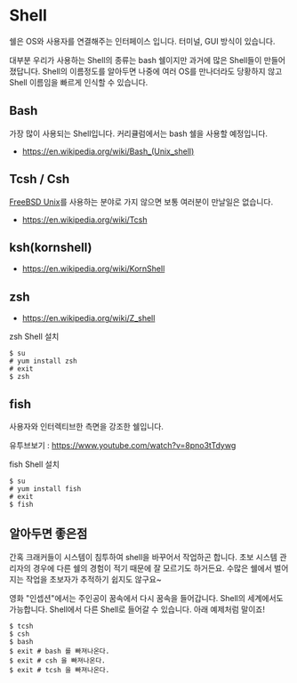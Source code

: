 # Shell
쉘은 OS와 사용자를 연결해주는 인터페이스 입니다. 터미널, GUI 방식이 있습니다.

대부분 우리가 사용하는 Shell의 종류는 bash 쉘이지만 과거에 많은 Shell들이 만들어졌답니다. Shell의 이름정도를 알아두면 나중에 여러 OS를 만나더라도 당황하지 않고 Shell 이름임을 빠르게 인식할 수 있습니다.

## Bash
가장 많이 사용되는 Shell입니다. 커리큘럼에서는 bash 쉘을 사용할 예정입니다.

- https://en.wikipedia.org/wiki/Bash_(Unix_shell)

## Tcsh / Csh
[FreeBSD Unix](https://namu.wiki/w/FreeBSD)를 사용하는 분야로 가지 않으면 보통 여러분이 만날일은 없습니다.

- https://en.wikipedia.org/wiki/Tcsh

## ksh(kornshell)
- https://en.wikipedia.org/wiki/KornShell

## zsh
- https://en.wikipedia.org/wiki/Z_shell

zsh Shell 설치
```
$ su
# yum install zsh
# exit
$ zsh
```

## fish
사용자와 인터렉티브한 측면을 강조한 쉘입니다.

유투브보기 : https://www.youtube.com/watch?v=8pno3tTdywg

fish Shell 설치
```
$ su
# yum install fish
# exit
$ fish
```

## 알아두면 좋은점
간혹 크래커들이 시스템이 침투하여 shell을 바꾸어서 작업하곤 합니다.
초보 시스템 관리자의 경우에 다른 쉘의 경험이 적기 때문에 잘 모르기도 하거든요.
수많은 쉘에서 벌어지는 작업을 초보자가 추적하기 쉽지도 않구요~

영화 "인셉션"에서는 주인공이 꿈속에서 다시 꿈속을 들어갑니다.
Shell의 세계에서도 가능합니다.
Shell에서 다른 Shell로 들어갈 수 있습니다. 아래 예제처럼 말이죠!

```
$ tcsh
$ csh
$ bash
$ exit # bash 를 빠져나온다.
$ exit # csh 을 빠져나온다.
$ exit # tcsh 을 빠져나온다.
```
